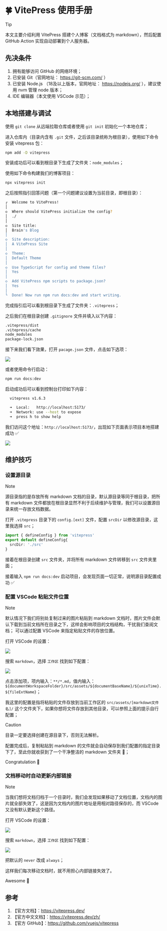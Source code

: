 # 🍀 VitePress 使用手册

> [!TIP]
> 本文主要介绍利用 VitePress 搭建个人博客（文档格式为 markdown），然后配置 GitHub Action 实现自动部署到个人服务器。

## 先决条件

1. 拥有能够访问 GitHub 的网络环境；
2. 已安装 Git（官网地址： https://git-scm.com/ ）
3. 已安装 Node.js （18及以上版本，官网地址： https://nodejs.org/ ），建议使用 nvm 管理 node 版本；
4. IDE 编辑器（本文使用 VSCode 示范）；

## 本地搭建与调试

使用 `git clone` 从远端拉取仓库或者使用 `git init` 初始化一个本地仓库；

进入仓库内（目录内含有 `.git` 文件，之后该目录统称为根目录），使用如下命令安装 vitepress 包：

```zsh
npm add -D vitepress
```

安装成功后可以看到根目录下生成了文件夹：`node_modules`；

使用如下命令构建我们的博客项目：

```zsh
npx vitepress init
```

之后按照指引回答问题（第一个问题建议设置为当前目录，即根目录）：

```zsh
┌  Welcome to VitePress!
│
◇  Where should VitePress initialize the config?
│  ./
│
◇  Site title:
│  Brain's Blog
│
◇  Site description:
│  A VitePress Site
│
◇  Theme:
│  Default Theme
│
◇  Use TypeScript for config and theme files?
│  Yes
│
◇  Add VitePress npm scripts to package.json?
│  Yes
│
└  Done! Now run npm run docs:dev and start writing.
```

完成指引后可以看到根目录下生成了文件夹：`.vitepress`；

之后我们在根目录创建 `.gitignore` 文件并填入以下内容：

```txt
.vitepress/dist
.vitepress/cache
node_modules
package-lock.json
```

接下来我们看下效果，打开 `pacage.json` 文件，点击如下选项：

![](../assets/VitePress/1743229099422.png)

或者使用命令行启动：

```zsh
npm run docs:dev
```

启动成功后可以看到控制台打印如下内容：

```zsh
  vitepress v1.6.3

  ➜  Local:   http://localhost:5173/
  ➜  Network: use --host to expose
  ➜  press h to show help
```

我们访问这个地址：`http://localhost:5173/`，出现如下页面表示项目本地搭建成功 ✅

![](../assets/VitePress/1743229486894.png)

## 维护技巧

### 设置源目录

> [!note]
> 源目录指的是存放所有 markdown 文档的目录，默认源目录等同于根目录，把所有 markdown 文件都放在根目录显然不利于后续维护与管理，我们可以设置源目录来统一存放文档数据。

打开 `.vitepress` 目录下的 `config.[ext]` 文件，配置 `srcDir` 以修改源目录，这里我选择 `src`；

```ts
import { defineConfig } from 'vitepress'
export default defineConfig{
  srcDir: './src'
}
```

接着在根目录创建 `src` 文件夹，并将所有 markdown 文件转移到 `src` 文件夹里面；

接着输入 `npm run docs:dev` 启动项目，会发现页面一切正常，说明源目录配置成功 ✅

### 配置 VSCode 粘贴文件位置

> [!note]
> 默认情况下我们将别处复制过来的图片粘贴到 markdown 文档时，图片文件会默认下载到当前文档所在目录之下，这样会影响项目的文档结构，干扰我们查阅文档；
> 可以通过配置 VSCode 来指定粘贴文件的存放位置。

打开 VSCode 的设置：

![](../assets/VitePress/1743230678347.png)

搜索 `markdown`，选择 `工作区` 找到如下配置：

![](../assets/VitePress/1743233534051.png)

点击添加项，项内输入：`**/*.md`，值内输入：`${documentWorkspaceFolder}/src/assets/${documentBaseName}/${unixTime}.${fileExtName}`；

我这里的配置是指将粘贴的文件存放到当前工作区的 `src/assets/[markdown文件名]/` 这个文件夹下，如果你想将文件存放到其他目录，可以参照上面的提示自行配置；

> [!CAUTION]
> 目录一定要选择创建在源目录下，否则无法解析。

配置完成后，复制粘贴到 markdown 的文件就会自动保存到我们配置的指定目录下了，至此你就收获到了一个干净整洁的 markdown 文件夹 📁；

Congratulation 🎉 

### 文档移动时自动更新内部链接

> [!note]
> 当我们想将文档归档于一个目录时，我们会发现如果移动了文档位置，文档内的图片就全部失效了，这是因为文档内的图片地址是用相对路径保存的，而 VSCode 又没有默认更新这个路径。

打开 VSCode 的设置：

![](../assets/VitePress/1743230678347.png)

搜索 `markdown`，选择 `工作区` 找到如下配置：

![](../assets/VitePress/1743231679384.png)

把默认的 `never` 改成 `always`；

这样我们每次移动文档时，就不用担心内部链接失效了。

Awesome 🥳

## 参考

1. 【官方文档】：https://vitepress.dev/
2. 【官方中文文档】：https://vitepress.dev/zh/
3. 【官方 GitHub】：https://github.com/vuejs/vitepress